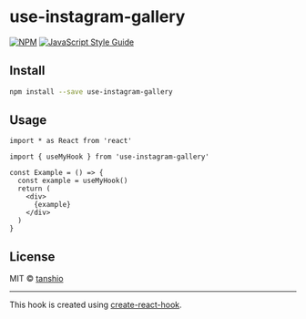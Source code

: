 # use-instagram-gallery

> 

[![NPM](https://img.shields.io/npm/v/use-instagram-gallery.svg)](https://www.npmjs.com/package/use-instagram-gallery) [![JavaScript Style Guide](https://img.shields.io/badge/code_style-standard-brightgreen.svg)](https://standardjs.com)

## Install

```bash
npm install --save use-instagram-gallery
```

## Usage

```tsx
import * as React from 'react'

import { useMyHook } from 'use-instagram-gallery'

const Example = () => {
  const example = useMyHook()
  return (
    <div>
      {example}
    </div>
  )
}
```

## License

MIT © [tanshio](https://github.com/tanshio)

---

This hook is created using [create-react-hook](https://github.com/hermanya/create-react-hook).
